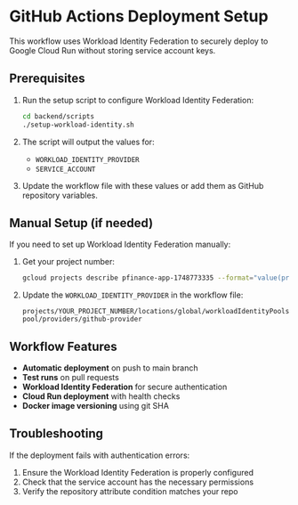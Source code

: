 # GitHub Actions Deployment Setup

This workflow uses Workload Identity Federation to securely deploy to Google Cloud Run without storing service account keys.

## Prerequisites

1. Run the setup script to configure Workload Identity Federation:
   ```bash
   cd backend/scripts
   ./setup-workload-identity.sh
   ```

2. The script will output the values for:
   - `WORKLOAD_IDENTITY_PROVIDER`
   - `SERVICE_ACCOUNT`

3. Update the workflow file with these values or add them as GitHub repository variables.

## Manual Setup (if needed)

If you need to set up Workload Identity Federation manually:

1. Get your project number:
   ```bash
   gcloud projects describe pfinance-app-1748773335 --format="value(projectNumber)"
   ```

2. Update the `WORKLOAD_IDENTITY_PROVIDER` in the workflow file:
   ```
   projects/YOUR_PROJECT_NUMBER/locations/global/workloadIdentityPools/github-pool/providers/github-provider
   ```

## Workflow Features

- **Automatic deployment** on push to main branch
- **Test runs** on pull requests
- **Workload Identity Federation** for secure authentication
- **Cloud Run deployment** with health checks
- **Docker image versioning** using git SHA

## Troubleshooting

If the deployment fails with authentication errors:

1. Ensure the Workload Identity Federation is properly configured
2. Check that the service account has the necessary permissions
3. Verify the repository attribute condition matches your repo